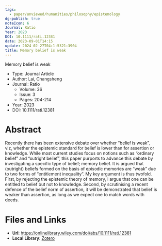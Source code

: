 ```yaml
---
tags:
  - paper/unviewed/humanities/philosophy/epistemology
dg-publish: true
noteIcon: 6
Journal: Ratio
Year: 2023
DOI: 10.1111/rati.12381
date: 2023-09-01T14:15
update: 2024-02-27T04:1:5321:3904
title: Memory belief is weak
---
```


Memory belief is weak

- Type: Journal Article
- Author: Lai, Changsheng
- Journal: Ratio
    - Volume: 36
    - Issue: 3
    - Pages: 204-214
- Year: 2023
- DOI: 10.1111/rati.12381

# Abstract
Recently there has been extensive debate over whether “belief is weak”, viz, whether the epistemic standard for belief is lower than for assertion or knowledge. While most current studies focus on notions such as “ordinary belief” and “outright belief”, this paper purports to advance this debate by investigating a specific type of belief; memory belief. It is argued that (outright) beliefs formed on the basis of episodic memories are “weak” due to two forms of “entitlement inequality”. My key argument is thus twofold. First, by rejecting the epistemic theory of memory, I argue that one can be entitled to belief but not to knowledge. Second, by scrutinising a recent defence of the belief norm of assertion, it will be demonstrated that belief is weaker than assertion, as long as we expect one to match words with deeds.

# Files and Links
- **Url**: https://onlinelibrary.wiley.com/doi/abs/10.1111/rati.12381
- **Local Library**: [Zotero](zotero://select/library/items/FET4IFRS)
